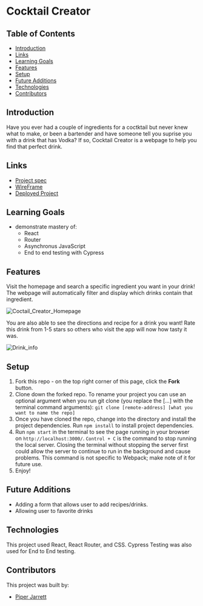 #  Cocktail Creator

## Table of Contents
- [Introduction](#introduction)
- [Links](#links)
- [Learning Goals](#learning-goals)
- [Features](#features)
- [Setup](#setup)
- [Future Additions](#future-additions)
- [Technologies](#technologies)
- [Contributors](#contributors)

## Introduction
Have you ever had a couple of ingredients for a coctktail but never knew what to make, or been a bartender and have someone tell you suprise you with a drink that has Vodka? 
If so, Cocktail Creator is a webpage to help you find that perfect drink.

## Links
- [Project spec](https://frontend.turing.edu/projects/module-3/showcase.html)
- [WireFrame](https://www.figma.com/file/21FJgKCDtgBfjyad5pcb6E/Untitled?node-id=0%3A1&t=OjxIo84SX4RC76Mb-0)
- [Deployed Project](https://cocktail-creator.vercel.app/)

## Learning Goals 
- demonstrate mastery of: 
  - React
  - Router
  - Asynchronus JavaScript
  - End to end testing with Cypress

## Features
Visit the homepage and search a specific ingredient you want in your drink! The webpage will automatically filter and display which drinks contain that ingredient. 

![Coctail_Creator_Homepage](https://media3.giphy.com/media/p1KFnSODvEm1Riloro/giphy.gif?cid=790b761190eeac1930b2185e49c4f9cdab7bebdd444560ef&rid=giphy.gif&ct=g)

You are also able to see the directions and recipe for a drink you want! Rate this drink from 1-5 stars so others who visit the app will now how tasty it was.

![Drink_info](https://media0.giphy.com/media/NhxCRppDN6eDzfsYud/giphy.gif?cid=790b76112eb709a3ef3dce5df599c722a48c669c3e6dc577&rid=giphy.gif&ct=g)


## Setup
1. Fork this repo - on the top right corner of this page, click the **Fork** button. 
2. Clone down the forked repo. To rename your project you can use an optional argument when you run git clone (you replace the [...] with the terminal command arguments): `git clone [remote-address] [what you want to name the repo]`
3. Once you have cloned the repo, change into the directory and install the project dependencies. Run `npm install` to install project dependencies.
4. Run `npm start` in the terminal to see the page running in your browser on `http://localhost:3000/`. `Control + C` is the command to stop running the local server.  Closing the terminal without stopping the server first could allow the server to continue to run in the background and cause problems. This command is not specific to Webpack; make note of it for future use. 
7. Enjoy!

## Future Additions
- Adding a form that allows user to add recipes/drinks.
- Allowing user to favorite drinks

## Technologies
This project used React, React Router, and CSS. Cypress Testing was also used for End to End testing. 

## Contributors
This project was built by: 
- [Piper Jarrett](https://github.com/piperjarrett)

